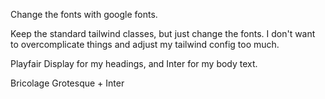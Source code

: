 Change the fonts with google fonts.

Keep the standard tailwind classes, but just change the fonts. I don't want to overcomplicate things and adjust my tailwind config too much.

Playfair Display for my headings, and Inter for my body text.

Bricolage Grotesque + Inter
